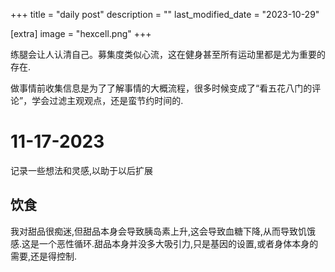 +++
title = "daily post"
description = ""
last_modified_date = "2023-10-29"

[extra]
image = "hexcell.png"
+++

练腿会让人认清自己。募集度类似心流，这在健身甚至所有运动里都是尤为重要的存在.

做事情前收集信息是为了了解事情的大概流程，很多时候变成了“看五花八门的评论”，学会过滤主观观点，还是蛮节约时间的.

# 11-17-2023

记录一些想法和灵感,以助于以后扩展

## 饮食

我对甜品很痴迷,但甜品本身会导致胰岛素上升,这会导致血糖下降,从而导致饥饿感.这是一个恶性循环.甜品本身并没多大吸引力,只是基因的设置,或者身体本身的需要,还是得控制.
